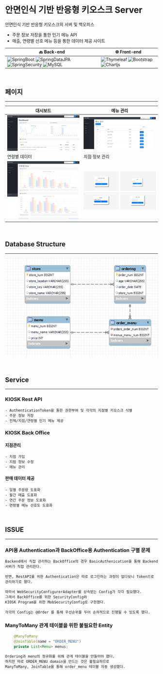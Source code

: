 # 안면인식 기반 반응형 키오스크 Server

<a src="https://github.com/Ta-Ye/Kiosk_Program">안면인식 기반 반응형 키오스크</a>의 서버 및 백오피스

- 주문 정보 저장을 통한 인기 메뉴 API
- 매출, 연령별 선호 메뉴 등을 통한 데이터 제공 사이트

| :back: Back-end | :globe_with_meridians: Front-end |
|------|---|
|![SpringBoot](https://img.shields.io/badge/SpringBoot--yellow) ![SpringDataJPA](https://img.shields.io/badge/SpringDataJPA--yellow) ![SpringSecurity](https://img.shields.io/badge/SpringSecurity--yellow) ![MySQL](https://img.shields.io/badge/MySQL--orange) | ![Thymeleaf](https://img.shields.io/badge/Thymeleaf--blueviolet) ![Bootstrap](https://img.shields.io/badge/BootStrap--blueviolet) ![Chartjs](https://img.shields.io/badge/ChartJs--blueviolet) |

<br>

## 페이지
<hr>

| 대시보드 | 메뉴 관리 |
|---|---|
| ![dashboard](readme_img/Dashboard.png)| ![dashboard](readme_img/메뉴관리.png) |
| 연령별 데이터 | 지점 정보 관리 |
| ![dashboard](readme_img/연령별Data.png) | ![dashboard](readme_img/CRUD.png) |

<br>

## Database Structure
<hr>

![structure](readme_img/ERD.png)

<br>

## Service
<hr>

### KIOSK Rest API
    - AuthenticationToken을 통한 권한부여 및 각각의 지점별 키오스크 식별
    - 주문 정보 저장
    - 전체/지점/연령별 인기 메뉴 제공

### KIOSK Back Office
#### 지점관리
    - 지점 가입
    - 지점 정보 수정
    - 메뉴 관리
#### 판매 데이터 제공
    - 일별 주문량 도표화
    - 월간 매출 도표화
    - 연간 주문 정보 도표화
    - 연령별 메뉴 선호도 도표화

<br>

## ISSUE
<hr>

### API용 Authentication과 BackOffice용 Authentication 구별 문제
    
    Backend에서 직접 관리하는 BackOffice의 경우 BasicAuthenication을 통해 Backend서버가 직접 관리한다.

    반면, RestAPI를 위한 Authentication은 따로 로그인하는 과정이 없다보니 Token으로 관리하기로 했다.

    따라서 WebSecurityConfigurerAdapter를 상속받는 Config가 각각 필요했다.
    그래서 BackOffice를 위한 SecurityConfig와
    KIOSK Program을 위한 MobSecurityConfig로 구현했다.

    각각의 Config는 @Order 를 통해 우선순위를 두어 순차적으로 진행될 수 있도록 했다.

### ManyToMany 관계 테이블을 위한 불필요한 Entity

```java
    @ManyToMany
    @JoinTable(name = "ORDER_MENU")
    private List<Menu> menus;
```
    Ordering과 menu의 정규화를 위해 관계 테이블을 만들어야 했다.
    하지만 따로 ORDER_MENU domain을 만드는 것은 불필요하므로
    ManyToMany, JoinTable을 통해 order_menu 테이블 자동 생성했다.